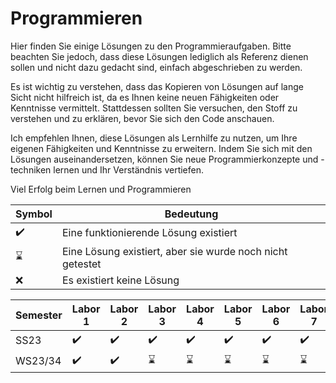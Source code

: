 # Programmieren

Hier finden Sie einige Lösungen zu den Programmieraufgaben. Bitte beachten Sie jedoch, dass diese Lösungen lediglich als Referenz dienen sollen und nicht dazu gedacht sind, einfach abgeschrieben zu werden.

Es ist wichtig zu verstehen, dass das Kopieren von Lösungen auf lange Sicht nicht hilfreich ist, da es Ihnen keine neuen Fähigkeiten oder Kenntnisse vermittelt. Stattdessen sollten Sie versuchen, den Stoff zu verstehen und zu erklären, bevor Sie sich den Code anschauen.

Ich empfehlen Ihnen, diese Lösungen als Lernhilfe zu nutzen, um Ihre eigenen Fähigkeiten und Kenntnisse zu erweitern. Indem Sie sich mit den Lösungen auseinandersetzen, können Sie neue Programmierkonzepte und -techniken lernen und Ihr Verständnis vertiefen.

Viel Erfolg beim Lernen und Programmieren

| Symbol | Bedeutung |
| --- | --- |
| :heavy_check_mark: | Eine funktionierende Lösung existiert |
| :hourglass: | Eine Lösung existiert, aber sie wurde noch nicht getestet |
| :x: | Es existiert keine Lösung |

| Semester | Labor 1 | Labor 2 | Labor 3 | Labor 4 | Labor 5 | Labor 6 | Labor 7 | Labor 8 | Labor 9 | Labor 10 |
| --- | --- | --- | --- | --- | --- | --- | --- | --- | --- | --- |
| SS23 | :heavy_check_mark: | :heavy_check_mark: | :heavy_check_mark: | :heavy_check_mark: | :heavy_check_mark: | :heavy_check_mark: | :heavy_check_mark: | :heavy_check_mark: | :heavy_check_mark: | :heavy_check_mark: |
| WS23/34 | :heavy_check_mark: | :heavy_check_mark: | :hourglass: | :hourglass: | :hourglass: | :hourglass: | :hourglass: | :hourglass: | :hourglass: | :hourglass: |